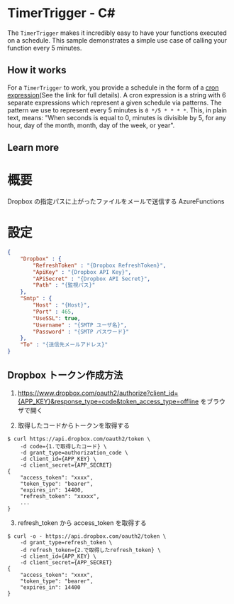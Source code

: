 # TimerTrigger - C<span>#</span>

The `TimerTrigger` makes it incredibly easy to have your functions executed on a schedule. This sample demonstrates a simple use case of calling your function every 5 minutes.

## How it works

For a `TimerTrigger` to work, you provide a schedule in the form of a [cron expression](https://en.wikipedia.org/wiki/Cron#CRON_expression)(See the link for full details). A cron expression is a string with 6 separate expressions which represent a given schedule via patterns. The pattern we use to represent every 5 minutes is `0 */5 * * * *`. This, in plain text, means: "When seconds is equal to 0, minutes is divisible by 5, for any hour, day of the month, month, day of the week, or year".

## Learn more

# 概要

Dropbox の指定パスに上がったファイルをメールで送信する AzureFunctions

# 設定

```json
{
    "Dropbox" : {
        "RefreshToken" : "{Dropbox RefreshToken}",
        "ApiKey" : "{Dropbox API Key}",
        "APiSecret" : "{Dropbox API Secret}",
        "Path" : "{監視パス}"
    },
    "Smtp" : {
        "Host" : "{Host}",
        "Port" : 465,
        "UseSSL": true,
        "Username" : "{SMTP ユーザ名}",
        "Password" : "{SMTP パスワード}"
    },
    "To" : "{送信先メールアドレス}"
}
```

## Dropbox トークン作成方法

1. https://www.dropbox.com/oauth2/authorize?client_id={APP_KEY}&response_type=code&token_access_type=offline をブラウザで開く

2. 取得したコードからトークンを取得する

```
$ curl https://api.dropbox.com/oauth2/token \
    -d code={1.で取得したコード} \
    -d grant_type=authorization_code \
    -d client_id={APP_KEY} \
    -d client_secret={APP_SECRET}
{
    "access_token": "xxxx",
    "token_type": "bearer",
    "expires_in": 14400,
    "refresh_token": "xxxxx",
    ...
}
```

3. refresh_token から access_token を取得する

```
$ curl -o - https://api.dropbox.com/oauth2/token \
    -d grant_type=refresh_token \
    -d refresh_token={2.で取得したrefresh_token} \
    -d client_id={APP_KEY} \
    -d client_secret={APP_SECRET}
{
    "access_token": "xxxx",
    "token_type": "bearer",
    "expires_in": 14400
}
```
